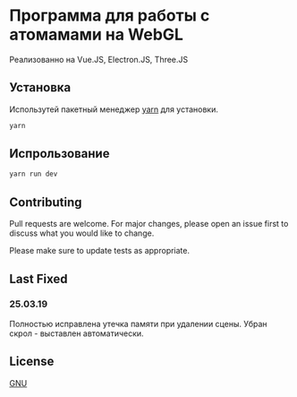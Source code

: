 # Программа для работы с атомамами на WebGL

Реализованно на Vue.JS, Electron.JS, Three.JS

## Установка

Использутей пакетный менеджер [yarn](https://yarnpkg.com/lang/en/) для установки.

```bash
yarn
```

## Испрользование

```bash
yarn run dev
```

## Contributing
Pull requests are welcome. For major changes, please open an issue first to discuss what you would like to change.

Please make sure to update tests as appropriate.

## Last Fixed
### 25.03.19
Полностью исправлена утечка памяти при удалении сцены.
Убран скрол - выставлен автоматически.

## License
[GNU](https://choosealicense.com/licenses/lgpl-3.0/)
